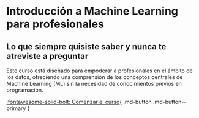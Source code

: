 # Introducción a Machine Learning para profesionales

## Lo que siempre quisiste saber y nunca te atreviste a preguntar

Este curso está diseñado para empoderar a profesionales en el ámbito de los datos, ofreciendo una comprensión de los conceptos centrales de Machine Learning (ML) sin la necesidad de conocimientos previos en programación.

[:fontawesome-solid-bolt: Comenzar el curso](welcome.md){ .md-button .md-button--primary }